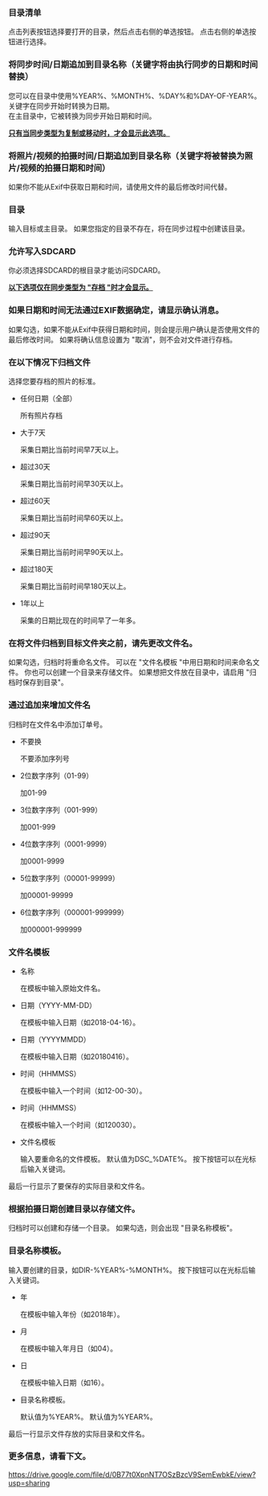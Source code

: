 ### 目录清单

点击列表按钮选择要打开的目录，然后点击右侧的单选按钮。 点击右侧的单选按钮进行选择。   

### 将同步时间/日期追加到目录名称（关键字将由执行同步的日期和时间替换）

您可以在目录中使用%YEAR%、%MONTH%、%DAY%和%DAY-OF-YEAR%。 关键字在同步开始时转换为日期。  
在主目录中，它被转换为同步开始日期和时间。

<u>**只有当同步类型为复制或移动时，才会显示此选项。**</u>

### 将照片/视频的拍摄时间/日期追加到目录名称（关键字将被替换为照片/视频的拍摄日期和时间）

如果你不能从Exif中获取日期和时间，请使用文件的最后修改时间代替。   

### 目录

输入目标或主目录。 如果您指定的目录不存在，将在同步过程中创建该目录。   

### 允许写入SDCARD

你必须选择SDCARD的根目录才能访问SDCARD。

**<u>以下选项仅在同步类型为 "存档 "时才会显示。</u>**

### 如果日期和时间无法通过EXIF数据确定，请显示确认消息。

如果勾选，如果不能从Exif中获得日期和时间，则会提示用户确认是否使用文件的最后修改时间。 如果将确认信息设置为 "取消"，则不会对文件进行存档。   

### 在以下情况下归档文件

选择您要存档的照片的标准。

- 任何日期（全部）

  所有照片存档

- 大于7天

  采集日期比当前时间早7天以上。

- 超过30天

  采集日期比当前时间早30天以上。

- 超过60天

  采集日期比当前时间早60天以上。

- 超过90天

  采集日期比当前时间早90天以上。

- 超过180天

  采集日期比当前时间早180天以上。

- 1年以上

  采集的日期比现在的时间早了一年多。   

### 在将文件归档到目标文件夹之前，请先更改文件名。

如果勾选，归档时将重命名文件。 可以在 "文件名模板 "中用日期和时间来命名文件。 你也可以创建一个目录来存储文件。 如果想把文件放在目录中，请启用 "归档时保存到目录"。   

### 通过追加来增加文件名

归档时在文件名中添加订单号。

- 不要换

  不要添加序列号

- 2位数字序列（01-99）

  加01-99

- 3位数字序列（001-999）

  加001-999

- 4位数字序列（0001-9999）

  加0001-9999

- 5位数字序列（00001-99999）

  加00001-99999

- 6位数字序列（000001-999999）

  加000001-999999   

### 文件名模板

- 名称

  在模板中输入原始文件名。

- 日期（YYYY-MM-DD）

  在模板中输入日期（如2018-04-16）。

- 日期（YYYYMMDD）

  在模板中输入日期（如20180416）。

- 时间（HHMMSS）

  在模板中输入一个时间（如12-00-30）。

- 时间（HHMMSS）

  在模板中输入一个时间（如120030）。

- 文件名模板

  输入要重命名的文件模板。 默认值为DSC_%DATE%。 按下按钮可以在光标后输入关键词。

最后一行显示了要保存的实际目录和文件名。   

### 根据拍摄日期创建目录以存储文件。

归档时可以创建和存储一个目录。 如果勾选，则会出现 "目录名称模板"。   

### 目录名称模板。

输入要创建的目录，如DIR-%YEAR%-%MONTH%。 按下按钮可以在光标后输入关键词。

- 年

  在模板中输入年份（如2018年）。

- 月

  在模板中输入年月日（如04）。

- 日

  在模板中输入日期（如16）。

- 目录名称模板。

  默认值为%YEAR%。 默认值为%YEAR%。

最后一行显示文件存放的实际目录和文件名。   

### 更多信息，请看下文。

https://drive.google.com/file/d/0B77t0XpnNT7OSzBzcV9SemEwbkE/view?usp=sharing

 

 